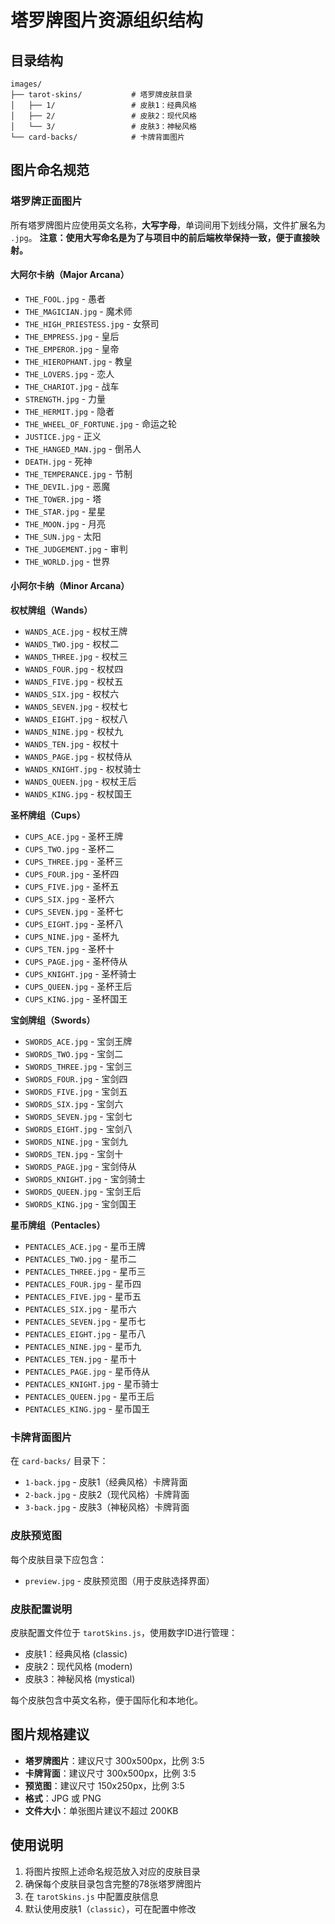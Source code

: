 # 塔罗牌图片资源组织结构

## 目录结构

```
images/
├── tarot-skins/           # 塔罗牌皮肤目录
│   ├── 1/                 # 皮肤1：经典风格
│   ├── 2/                 # 皮肤2：现代风格
│   └── 3/                 # 皮肤3：神秘风格
└── card-backs/            # 卡牌背面图片
```

## 图片命名规范

### 塔罗牌正面图片

所有塔罗牌图片应使用英文名称，**大写字母**，单词间用下划线分隔，文件扩展名为 `.jpg`。
**注意：使用大写命名是为了与项目中的前后端枚举保持一致，便于直接映射。**

#### 大阿尔卡纳（Major Arcana）
- `THE_FOOL.jpg` - 愚者
- `THE_MAGICIAN.jpg` - 魔术师
- `THE_HIGH_PRIESTESS.jpg` - 女祭司
- `THE_EMPRESS.jpg` - 皇后
- `THE_EMPEROR.jpg` - 皇帝
- `THE_HIEROPHANT.jpg` - 教皇
- `THE_LOVERS.jpg` - 恋人
- `THE_CHARIOT.jpg` - 战车
- `STRENGTH.jpg` - 力量
- `THE_HERMIT.jpg` - 隐者
- `THE_WHEEL_OF_FORTUNE.jpg` - 命运之轮
- `JUSTICE.jpg` - 正义
- `THE_HANGED_MAN.jpg` - 倒吊人
- `DEATH.jpg` - 死神
- `THE_TEMPERANCE.jpg` - 节制
- `THE_DEVIL.jpg` - 恶魔
- `THE_TOWER.jpg` - 塔
- `THE_STAR.jpg` - 星星
- `THE_MOON.jpg` - 月亮
- `THE_SUN.jpg` - 太阳
- `THE_JUDGEMENT.jpg` - 审判
- `THE_WORLD.jpg` - 世界

#### 小阿尔卡纳（Minor Arcana）

**权杖牌组（Wands）**
- `WANDS_ACE.jpg` - 权杖王牌
- `WANDS_TWO.jpg` - 权杖二
- `WANDS_THREE.jpg` - 权杖三
- `WANDS_FOUR.jpg` - 权杖四
- `WANDS_FIVE.jpg` - 权杖五
- `WANDS_SIX.jpg` - 权杖六
- `WANDS_SEVEN.jpg` - 权杖七
- `WANDS_EIGHT.jpg` - 权杖八
- `WANDS_NINE.jpg` - 权杖九
- `WANDS_TEN.jpg` - 权杖十
- `WANDS_PAGE.jpg` - 权杖侍从
- `WANDS_KNIGHT.jpg` - 权杖骑士
- `WANDS_QUEEN.jpg` - 权杖王后
- `WANDS_KING.jpg` - 权杖国王

**圣杯牌组（Cups）**
- `CUPS_ACE.jpg` - 圣杯王牌
- `CUPS_TWO.jpg` - 圣杯二
- `CUPS_THREE.jpg` - 圣杯三
- `CUPS_FOUR.jpg` - 圣杯四
- `CUPS_FIVE.jpg` - 圣杯五
- `CUPS_SIX.jpg` - 圣杯六
- `CUPS_SEVEN.jpg` - 圣杯七
- `CUPS_EIGHT.jpg` - 圣杯八
- `CUPS_NINE.jpg` - 圣杯九
- `CUPS_TEN.jpg` - 圣杯十
- `CUPS_PAGE.jpg` - 圣杯侍从
- `CUPS_KNIGHT.jpg` - 圣杯骑士
- `CUPS_QUEEN.jpg` - 圣杯王后
- `CUPS_KING.jpg` - 圣杯国王

**宝剑牌组（Swords）**
- `SWORDS_ACE.jpg` - 宝剑王牌
- `SWORDS_TWO.jpg` - 宝剑二
- `SWORDS_THREE.jpg` - 宝剑三
- `SWORDS_FOUR.jpg` - 宝剑四
- `SWORDS_FIVE.jpg` - 宝剑五
- `SWORDS_SIX.jpg` - 宝剑六
- `SWORDS_SEVEN.jpg` - 宝剑七
- `SWORDS_EIGHT.jpg` - 宝剑八
- `SWORDS_NINE.jpg` - 宝剑九
- `SWORDS_TEN.jpg` - 宝剑十
- `SWORDS_PAGE.jpg` - 宝剑侍从
- `SWORDS_KNIGHT.jpg` - 宝剑骑士
- `SWORDS_QUEEN.jpg` - 宝剑王后
- `SWORDS_KING.jpg` - 宝剑国王

**星币牌组（Pentacles）**
- `PENTACLES_ACE.jpg` - 星币王牌
- `PENTACLES_TWO.jpg` - 星币二
- `PENTACLES_THREE.jpg` - 星币三
- `PENTACLES_FOUR.jpg` - 星币四
- `PENTACLES_FIVE.jpg` - 星币五
- `PENTACLES_SIX.jpg` - 星币六
- `PENTACLES_SEVEN.jpg` - 星币七
- `PENTACLES_EIGHT.jpg` - 星币八
- `PENTACLES_NINE.jpg` - 星币九
- `PENTACLES_TEN.jpg` - 星币十
- `PENTACLES_PAGE.jpg` - 星币侍从
- `PENTACLES_KNIGHT.jpg` - 星币骑士
- `PENTACLES_QUEEN.jpg` - 星币王后
- `PENTACLES_KING.jpg` - 星币国王

### 卡牌背面图片
在 `card-backs/` 目录下：
- `1-back.jpg` - 皮肤1（经典风格）卡牌背面
- `2-back.jpg` - 皮肤2（现代风格）卡牌背面
- `3-back.jpg` - 皮肤3（神秘风格）卡牌背面

### 皮肤预览图
每个皮肤目录下应包含：
- `preview.jpg` - 皮肤预览图（用于皮肤选择界面）

### 皮肤配置说明

皮肤配置文件位于 `tarotSkins.js`，使用数字ID进行管理：
- 皮肤1：经典风格 (classic)
- 皮肤2：现代风格 (modern) 
- 皮肤3：神秘风格 (mystical)

每个皮肤包含中英文名称，便于国际化和本地化。

## 图片规格建议

- **塔罗牌图片**：建议尺寸 300x500px，比例 3:5
- **卡牌背面**：建议尺寸 300x500px，比例 3:5
- **预览图**：建议尺寸 150x250px，比例 3:5
- **格式**：JPG 或 PNG
- **文件大小**：单张图片建议不超过 200KB

## 使用说明

1. 将图片按照上述命名规范放入对应的皮肤目录
2. 确保每个皮肤目录包含完整的78张塔罗牌图片
3. 在 `tarotSkins.js` 中配置皮肤信息
4. 默认使用皮肤1（`classic`），可在配置中修改